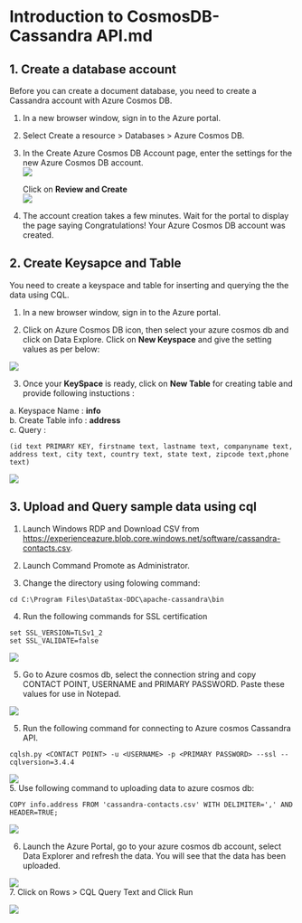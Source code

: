 # Introduction to CosmosDB-Cassandra API.md

## 1. Create a database account

Before you can create a document database, you need to create a Cassandra account with Azure Cosmos DB.

1. In a new browser window, sign in to the Azure portal.

2. Select Create a resource > Databases > Azure Cosmos DB.

3. In the Create Azure Cosmos DB Account page, enter the settings for the new Azure Cosmos DB account.<br/>
<img src="images/cassandra.jpg"/><br/>

   Click on **Review and Create**<br/>
<img src="images/casandra1.jpg"/><br/>

4. The account creation takes a few minutes. Wait for the portal to display the page saying Congratulations! Your Azure Cosmos DB account was created.<br/>

## 2. Create Keysapce and Table 

You need to create a keyspace and table for inserting and querying the the data using CQL.

1. In a new browser window, sign in to the Azure portal.

2. Click on Azure Cosmos DB icon, then select your azure cosmos db and click on Data Explore. Click on **New Keyspace** and give the setting values as per below:

<img src="images/cqlsh6.jpg"/><br/>

3. Once your **KeySpace** is ready, click on **New Table** for creating table and provide following instuctions :<br/>

a. Keyspace Name : **info**<br/>
b. Create Table info : **address**<br/>
c. Query :<br/>

```
(id text PRIMARY KEY, firstname text, lastname text, companyname text, address text, city text, country text, state text, zipcode text,phone text)
```

<img src="images/cqlsh5.jpg"/><br/>


## 3. Upload and Query sample data using cql

1.	Launch Windows RDP and Download CSV from https://experienceazure.blob.core.windows.net/software/cassandra-contacts.csv.

2.	Launch Command Promote as Administrator.

3. Change the directory using folowing command: <br/>
```
cd C:\Program Files\DataStax-DDC\apache-cassandra\bin
```
4. Run the following commands for SSL certification <br/>
```
set SSL_VERSION=TLSv1_2
set SSL_VALIDATE=false

```
<img src="images/ssl.jpg"/><br/>

5. Go to Azure cosmos db, select the connection string and copy CONTACT POINT, USERNAME and PRIMARY PASSWORD. Paste these values for use in Notepad.

<img src="images/cassandra1.jpg"/><br/>

5. Run the following command for connecting to Azure cosmos Cassandra API.

```
cqlsh.py <CONTACT POINT> -u <USERNAME> -p <PRIMARY PASSWORD> --ssl --cqlversion=3.4.4
```
<img src="images/cqlsh7.jpg"/><br/>
5. Use following command to uploading data to azure cosmos db:

```
COPY info.address FROM 'cassandra-contacts.csv' WITH DELIMITER=',' AND HEADER=TRUE;
```
<img src="images/copy.jpg"/><br/>

6. Launch the Azure Portal, go to your azure cosmos db account, select Data Explorer and refresh the data. You will see that the data has been uploaded.

<img src="images/cqlsh2.jpg"/><br/>
7. Click on Rows > CQL Query Text and Click Run

<img src="images/cqlsh3.jpg"/><br/>

